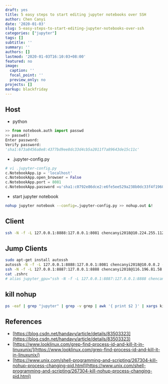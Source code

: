 ```yaml
---
draft: yes
title: 5 easy steps to start editing jupyter notebooks over SSH
author: Chen Canyi
date: '2020-01-03'
slug: 5-easy-steps-to-start-editing-jupyter-notebooks-over-ssh
categories: ["jupyter"]
tags: []
subtitle: ''
summary: ''
authors: []
lastmod: '2020-01-03T16:10:03+08:00'
featured: no
image:
  caption: ''
  focal_point: ''
  preview_only: no
projects: []
markup: blackfriday
---
```


## Host
* python
```python
>> from notebook.auth import passwd
>> passwd()
Enter password:
Verify password:
'sha1:673a8456a8e8:4377bd9ee8dc33d4cb5a2011f7a89643de15c11c'
```
* .jupyter-config.py
```python
# vi .jupyter-config.py
c.NotebookApp.ip = 'localhost'
c.NotebookApp.open_browser = False
c.NotebookApp.port = 8081
c.NotebookApp.password =u'sha1:c0792e86dce2:e6fe5ee529a238b0dc33f4f1960499d6fbd02927'     
```

* start jupyter notebook
```bash
nohup jupyter notebook --config=.jupyter-config.py >> nohup.out &!
```
## Client
```bash
ssh -N -f -L 127.0.0.1:8888:127.0.0.1:8081 chencanyi2018@10.224.255.112 -p 5102 # Node A
```
<!---
* `-N`：不执行任何命令
* `-f`：后台运行
* `-L`：转发端口
* `-vvv`：调试
--->

## Jump Clients
```bash
sudo apt-get install autossh
autossh -N -f -L 127.0.0.1:8888:127.0.0.1:8081 chencanyi2018@10.0.0.2 -p 22 # Node B
ssh -N -f -L 127.0.0.1:8887:127.0.0.1:8888 chencanyi2018@116.196.81.58 -p 22 # Node C
cat .zshrc
# alias jupyter_gpu="ssh -N -f -L 127.0.0.1:8887:127.0.0.1:8888 chencanyi2018@116.196.81.58 -p 22"
```
## kill nohup
```bash
ps -eaf | grep "jupyter" | grep -v grep | awk '{ print $2 }' | xargs kill -9
```

## References
* [https://blog.csdn.net/handavy/article/details/83503323](https://blog.csdn.net/handavy/article/details/83503323)
* [https://www.looklinux.com/grep-find-process-id-and-kill-it-in-linuxunix/](https://www.looklinux.com/grep-find-process-id-and-kill-it-in-linuxunix/)
* [https://www.unix.com/shell-programming-and-scripting/267304-kill-nohup-process-changing-pid.html](https://www.unix.com/shell-programming-and-scripting/267304-kill-nohup-process-changing-pid.html)

